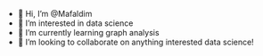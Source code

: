 - 👋 Hi, I’m @Mafaldim
- 👀 I’m  interested in data science
- 🌱 I’m currently learning graph analysis
- 💞️ I’m looking to collaborate on anything interested data science!

<!---
Mafaldim/Mafaldim is a ✨ special ✨ repository because its `README.md` (this file) appears on your GitHub profile.
You can click the Preview link to take a look at your changes.
--->
